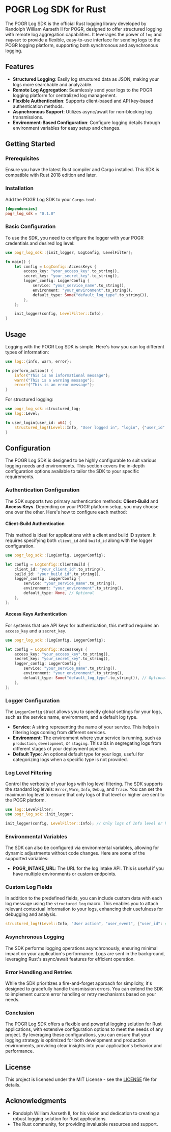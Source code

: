 # POGR Log SDK for Rust

The POGR Log SDK is the official Rust logging library developed by Randolph William Aarseth II for POGR, designed to offer structured logging with remote log aggregation capabilities. It leverages the power of `log` and `reqwest` to provide a flexible, easy-to-use interface for sending logs to the POGR logging platform, supporting both synchronous and asynchronous logging.

## Features

- **Structured Logging**: Easily log structured data as JSON, making your logs more searchable and analyzable.
- **Remote Log Aggregation**: Seamlessly send your logs to the POGR logging platform for centralized log management.
- **Flexible Authentication**: Supports client-based and API key-based authentication methods.
- **Asynchronous Support**: Utilizes async/await for non-blocking log transmissions.
- **Environment-Based Configuration**: Configure logging details through environment variables for easy setup and changes.

## Getting Started

### Prerequisites

Ensure you have the latest Rust compiler and Cargo installed. This SDK is compatible with Rust 2018 edition and later.

### Installation

Add the POGR Log SDK to your `Cargo.toml`:

```toml
[dependencies]
pogr_log_sdk = "0.1.0"
```

### Basic Configuration

To use the SDK, you need to configure the logger with your POGR credentials and desired log level:

```rust
use pogr_log_sdk::{init_logger, LogConfig, LevelFilter};

fn main() {
    let config = LogConfig::AccessKeys {
        access_key: "your_access_key".to_string(),
        secret_key: "your_secret_key".to_string(),
        logger_config: LoggerConfig {
            service: "your_service_name".to_string(),
            environment: "your_environment".to_string(),
            default_type: Some("default_log_type".to_string()),
        },
    };

    init_logger(config, LevelFilter::Info);
}
```

## Usage

Logging with the POGR Log SDK is simple. Here's how you can log different types of information:

```rust
use log::{info, warn, error};

fn perform_action() {
    info!("This is an informational message");
    warn!("This is a warning message");
    error!("This is an error message");
}
```

For structured logging:

```rust
use pogr_log_sdk::structured_log;
use log::Level;

fn user_login(user_id: u64) {
    structured_log!(Level::Info, "User logged in", "login", {"user_id": user_id}, {"env": "production"});
}
```

## Configuration

The POGR Log SDK is designed to be highly configurable to suit various logging needs and environments. This section covers the in-depth configuration options available to tailor the SDK to your specific requirements.

### Authentication Configuration

The SDK supports two primary authentication methods: **Client-Build** and **Access Keys**. Depending on your POGR platform setup, you may choose one over the other. Here's how to configure each method:

#### Client-Build Authentication

This method is ideal for applications with a client and build ID system. It requires specifying both `client_id` and `build_id` along with the logger configuration.

```rust
use pogr_log_sdk::{LogConfig, LoggerConfig};

let config = LogConfig::ClientBuild {
    client_id: "your_client_id".to_string(),
    build_id: "your_build_id".to_string(),
    logger_config: LoggerConfig {
        service: "your_service_name".to_string(),
        environment: "your_environment".to_string(),
        default_type: None, // Optional
    },
};
```

#### Access Keys Authentication

For systems that use API keys for authentication, this method requires an `access_key` and a `secret_key`.

```rust
use pogr_log_sdk::{LogConfig, LoggerConfig};

let config = LogConfig::AccessKeys {
    access_key: "your_access_key".to_string(),
    secret_key: "your_secret_key".to_string(),
    logger_config: LoggerConfig {
        service: "your_service_name".to_string(),
        environment: "your_environment".to_string(),
        default_type: Some("default_log_type".to_string()), // Optional
    },
};
```

### Logger Configuration

The `LoggerConfig` struct allows you to specify global settings for your logs, such as the service name, environment, and a default log type.

- **Service**: A string representing the name of your service. This helps in filtering logs coming from different services.
- **Environment**: The environment where your service is running, such as `production`, `development`, or `staging`. This aids in segregating logs from different stages of your deployment pipeline.
- **Default Type**: An optional default type for your logs, useful for categorizing logs when a specific type is not provided.

### Log Level Filtering

Control the verbosity of your logs with log level filtering. The SDK supports the standard log levels: `Error`, `Warn`, `Info`, `Debug`, and `Trace`. You can set the maximum log level to ensure that only logs of that level or higher are sent to the POGR platform.

```rust
use log::LevelFilter;
use pogr_log_sdk::init_logger;

init_logger(config, LevelFilter::Info); // Only logs of Info level or higher will be processed.
```

### Environmental Variables

The SDK can also be configured via environmental variables, allowing for dynamic adjustments without code changes. Here are some of the supported variables:

- **POGR_INTAKE_URL**: The URL for the log intake API. This is useful if you have multiple environments or custom endpoints.

### Custom Log Fields

In addition to the predefined fields, you can include custom data with each log message using the `structured_log` macro. This enables you to attach relevant contextual information to your logs, enhancing their usefulness for debugging and analysis.

```rust
structured_log!(Level::Info, "User action", "user_event", {"user_id": 42, "action": "login"}, {"platform": "web"});
```

### Asynchronous Logging

The SDK performs logging operations asynchronously, ensuring minimal impact on your application's performance. Logs are sent in the background, leveraging Rust's async/await features for efficient operation.

### Error Handling and Retries

While the SDK prioritizes a fire-and-forget approach for simplicity, it's designed to gracefully handle transmission errors. You can extend the SDK to implement custom error handling or retry mechanisms based on your needs.

### Conclusion

The POGR Log SDK offers a flexible and powerful logging solution for Rust applications, with extensive configuration options to meet the needs of any project. By leveraging these configurations, you can ensure that your logging strategy is optimized for both development and production environments, providing clear insights into your application's behavior and performance.

## License

This project is licensed under the MIT License - see the [LICENSE](LICENSE) file for details.

## Acknowledgments

- Randolph William Aarseth II, for his vision and dedication to creating a robust logging solution for Rust applications.
- The Rust community, for providing invaluable resources and support.